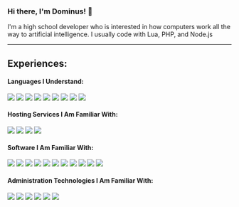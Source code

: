 ### Hi there, I'm Dominus! 👋
I'm a high school developer who is interested in how computers work all the way to artificial intelligence.
I usually code with Lua, PHP, and Node.js

--- 

## Experiences:
#### Languages I Understand:
<img src="https://img.shields.io/badge/node.js%20-%2343853D.svg?&style=for-the-badge&logo=node.js&logoColor=white"/> <img src ="https://img.shields.io/badge/c%23-%23239120.svg?style=for-the-badge&logo=c-sharp&logoColor=white"/> <img src="https://img.shields.io/badge/.NET%20-%231572B6.svg?&style=for-the-badge&logo=dotNET&logoColor=white"/> <img src="https://img.shields.io/badge/lua-%232C2D72.svg?&style=for-the-badge&logo=lua&logoColor=white"/> <img src="https://img.shields.io/badge/c++-%2300599C.svg?style=for-the-badge&logo=c%2B%2B&logoColor=white"/> <img src="https://img.shields.io/badge/javascript%20-%23323330.svg?&style=for-the-badge&logo=javascript&logoColor=%23F7DF1E"/> <img src="https://img.shields.io/badge/html5%20-%23E34F26.svg?&style=for-the-badge&logo=html5&logoColor=white"/> <img src="https://img.shields.io/badge/css3%20-%231572B6.svg?&style=for-the-badge&logo=css3&logoColor=white"/> <img src="https://img.shields.io/badge/lua-%232C2D72.svg?&style=for-the-badge&logo=lua&logoColor=white"/>


#### Hosting Services I Am Familiar With:
<img src="https://img.shields.io/badge/AWS%20-%23FF9900.svg?&style=for-the-badge&logo=amazon-aws&logoColor=white"/> <img src="https://img.shields.io/badge/azure%20-%230072C6.svg?&style=for-the-badge&logo=microsoft-azure&logoColor=white"/> <img src="https://img.shields.io/badge/cpanel%20-%23FF6C2C.svg?&style=for-the-badge&logo=cpanel&logoColor=white"/> <img src="https://img.shields.io/badge/Cloudflare%20-%23F38020.svg?&style=for-the-badge&logo=Cloudflare&logoColor=white"/>

#### Software I Am Familiar With:
<img src="https://img.shields.io/badge/apache%20-%23D42029.svg?&style=for-the-badge&logo=apache&logoColor=white"/> <img src="https://img.shields.io/badge/mysql-%2300f.svg?&style=for-the-badge&logo=mysql&logoColor=white"/> <img src="https://img.shields.io/badge/docker%20-%230db7ed.svg?&style=for-the-badge&logo=docker&logoColor=white"/> <img src="https://img.shields.io/badge/adobe%20photoshop%20-%2331A8FF.svg?&style=for-the-badge&logo=adobe%20photoshop&logoColor=white"/> <img src="https://img.shields.io/badge/OpenVPN%20-%23EA7E20.svg?&style=for-the-badge&logo=OpenVPN&logoColor=white"/> <img src="https://img.shields.io/badge/Windows 7/8/10/11%20-%230078D6.svg?&style=for-the-badge&logo=Windows&logoColor=white"/> <img src="https://img.shields.io/badge/Debian%20-%23A81D33.svg?&style=for-the-badge&logo=Debian&logoColor=white"/> <img src="https://img.shields.io/badge/Ubuntu%20-%23E95420.svg?&style=for-the-badge&logo=Ubuntu&logoColor=white"/> <img src="https://img.shields.io/badge/Discourse%20-%23000000.svg?&style=for-the-badge&logo=Discourse&logoColor=white"/> <img src="https://img.shields.io/badge/3ds Max%20-%23D42029.svg?&style=for-the-badge&logo=Autodesk&logoColor=white"/> <img src="https://img.shields.io/badge/AutoCAD 2021%20-%23D42029.svg?&style=for-the-badge&logo=Autodesk&logoColor=white"/> 

#### Administration Technologies I Am Familiar With:
<img src="https://img.shields.io/badge/vmware%20-%23607078.svg?&style=for-the-badge&logo=vmware&logoColor=white"/> <img src="https://img.shields.io/badge/dell--emc%20-%23007DB8.svg?&style=for-the-badge&logo=dell&logoColor=white"/> <img src="https://img.shields.io/badge/cisco%20-%231BA0D7.svg?&style=for-the-badge&logo=cisco&logoColor=white"/> <img src="https://img.shields.io/badge/Windows Server 2012/2016/2019%20-%230078D6.svg?&style=for-the-badge&logo=Windows&logoColor=white"/> <img src="https://img.shields.io/badge/Ubuntu Server 16.04/18.04/20.04%20-%23E95420.svg?&style=for-the-badge&logo=Ubuntu&logoColor=white"/>  <img src="https://img.shields.io/badge/Linux Mint/Debian/Fedora/Red Hat%20-%87CF3E.svg?&style=for-the-badge&logo=Linux&logoColor=white"/> 

